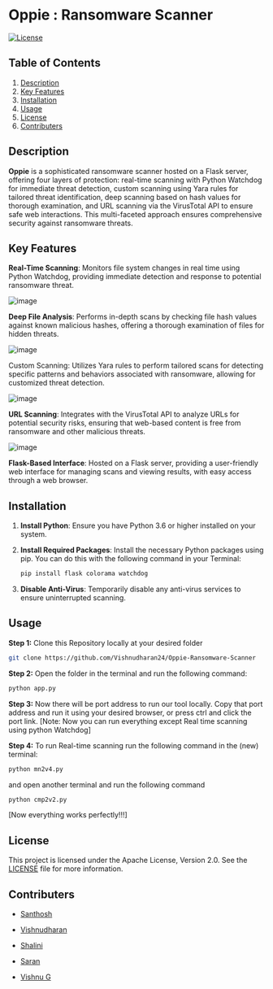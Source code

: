 # Oppie : Ransomware Scanner
[![License](https://img.shields.io/badge/License-Apache%202.0-green.svg)](https://opensource.org/licenses/Apache-2.0)

## Table of Contents
1. [Description](#description)
2. [Key Features](#key-features)
3. [Installation](#installation)
4. [Usage](#usage)
5. [License](#license)
6. [Contributers](#contributers)

## Description
**Oppie** is a sophisticated ransomware scanner hosted on a Flask server, offering four layers of protection: real-time scanning with Python Watchdog for immediate threat detection, custom scanning using Yara rules for tailored threat identification, deep scanning based on hash values for thorough examination, and URL scanning via the VirusTotal API to ensure safe web interactions. This multi-faceted approach ensures comprehensive security against ransomware threats.

## Key Features
**Real-Time Scanning**: Monitors file system changes in real time using Python Watchdog, providing immediate detection and response to potential ransomware threat.

   ![image](https://github.com/user-attachments/assets/beaca05d-55ec-4b43-a541-33ed818a60c5)
   
   **Deep File Analysis**: Performs in-depth scans by checking file hash values against known malicious hashes, offering a thorough examination of files for hidden threats.
   
   ![image](https://github.com/user-attachments/assets/9de522bc-1e1a-4581-81ad-2b1aed674bae)
   
 Custom Scanning: Utilizes Yara rules to perform tailored scans for detecting specific patterns and behaviors associated with ransomware, allowing for customized threat detection. 
 
   ![image](https://github.com/user-attachments/assets/107a8de3-8ffa-4d7a-8283-3c74889a75c8)
   
 **URL Scanning**: Integrates with the VirusTotal API to analyze URLs for potential security risks, ensuring that web-based content is free from ransomware and other malicious threats.

   ![image](https://github.com/user-attachments/assets/4d04fd64-0cf4-4e15-bb00-c7acfd316418)

 **Flask-Based Interface**: Hosted on a Flask server, providing a user-friendly web interface for managing scans and viewing results, with easy access through a web browser.
 
## Installation

1. **Install Python**: Ensure you have Python 3.6 or higher installed on your system.

2. **Install Required Packages**: Install the necessary Python packages using pip. You can do this with the following command in your Terminal:

    ```bash
    pip install flask colorama watchdog
    ```
3. **Disable Anti-Virus**: Temporarily disable any anti-virus services to ensure uninterrupted scanning.

## Usage
**Step 1:** Clone this Repository locally at your desired folder
```bash
git clone https://github.com/Vishnudharan24/Oppie-Ransomware-Scanner
```
**Step 2:** Open the folder in the terminal and run the following command:
```bash
python app.py
```
**Step 3:** Now there will be port address to run our tool locally. Copy that port address and run it using your desired browser,
or press ctrl and click the port link.
[Note: Now you can run everything except Real time scanning using python Watchdog]

**Step 4:** To run Real-time scanning run the following command in the (new) terminal:
```bash
python mn2v4.py
```
and open another terminal and run the following command
```bash
python cmp2v2.py
```
[Now everything works perfectly!!!]
## License

This project is licensed under the Apache License, Version 2.0. See the [LICENSE](./LICENSE) file for more information.

## Contributers 

- [Santhosh](https://www.linkedin.com/in/santhosh-r-43a161227/)

- [Vishnudharan](https://www.linkedin.com/in/vishnudharan-baskar/)

- [Shalini](https://www.linkedin.com/in/shalini-gr-7131a0291/)

- [Saran](https://www.linkedin.com/in/saran-r-k-0688b631b/)

- [Vishnu G]()



